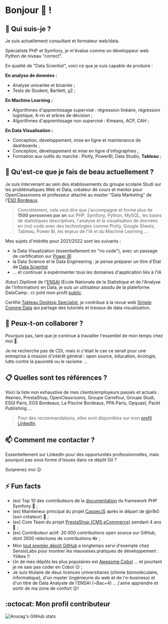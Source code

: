 # Bonjour 👋 !

## 🔭 Qui suis-je ?

Je suis actuellement consultant et formateur web/data.

Spécialiste PHP et Symfony, je m'évalue comme un développeur web Python de niveau "correct".

En qualité de "Data Scientist", voici ce que je suis capable de produire :


__En analyse de données :__

* Analyse univariée et bivariée ;
* Tests de Student, Bartlett, χ2 ;

__En Machine Learning :__

* Algorithmes d'apprentissage supervisé : régression linéaire, régression logistique, K-nn et arbres de décision ;
* Algorithmes d'apprentissage non supervisé : Kmeans, ACP, CAH ;

__En Data Visualisation :__

* Conception, développement, mise en ligne et maintenance de dashboards ;
* Conception, développement et mise en ligne d'infographies ;
* Formation aux outils du marché : Plotly, PowerBI, Data Studio, **Tableau** ;


## 🌱 Qu'est-ce que je fais de beau actuellement ?


Je suis intervenant au sein des établissements du groupe scolaire Studi sur les problématiques Web et Data, créateur de cours et mentor pour OpenClassrooms et professeur attaché au master "Data Marketing" de l'[ESD Bordeaux](https://ecole-du-digital.com/formations/mastere-data-marketing/).

> Concrètement, cela veut dire que j'accompagne et forme plus de **1500 personnes par an** sur PHP, Symfony, Python, MySQL, les bases de statistiques descriptives, l'analyse et la visualisation de données en (no) code avec des technologies comme Plotly, Google Sheets, Tableau, Power BI, les enjeux de l'IA et du Machine Learning ...

 
Mes sujets d'intérêts pour 2021/2022 sont les suivants :

* la Data Visualization (essentiellement en "no code"), avec un passage de certification sur [Power BI](https://powerbi.microsoft.com/fr-fr/)
* la Data Science et le Data Engineering : je pense préparer un titre d'Etat de [Data Scientist](https://openclassrooms.com/fr/paths/164-data-scientist)
* ... et continuer à expérimenter tous les domaines d'application liés à l'IA

(futur) Diplômé de l'[ENSAI](http://ensai.fr/) (Ecole Nationale de la Statistique et de l'Analyse de l'Information) en Data, je suis un utilisateur assidu de la plateforme DataCamp : ci-joint mon profil [public](https://www.datacamp.com/profile/mickaelandrieu).

Certifié [Tableau Desktop Specialist](https://www.youracclaim.com/badges/adf2541b-3d85-4b06-bf1c-3a6621886e0f?source=linked_in_profile), je contribue à la revue web [Simple Comme Data](https://medium.com/simple-comme-data) qui partage des tutoriels et travaux de data visualization.



## 👯 Peux-t-on collaborer ?

Pourquoi pas, tant que je continue à travailler l'essentiel de mon temps chez moi 👼.

Je ne recherche pas de CDI, mais si c'était le cas ce serait pour une entreprise à mission d'intérêt général : open source, éducation, écologie, lutte contre la pauvreté ou le racisme ...

## :clipboard: Quelles sont tes références ?

Voici la liste non exhaustive de mes clients/employeurs passés et actuels : Akeneo, PrestaShop, OpenClassrooms, Groupe Carrefour, Groupe Studi, ESGI Paris, EGS Bordeaux, La Piscine Bordeaux, PPA Paris, Opquast, Packt Publishing ...

> Pour des recommandations, elles sont disponibles sur mon [profil LinkedIn](https://www.linkedin.com/in/mickaelandrieu/).

## 📫 Comment me contacter ?

Essentiellement sur LinkedIn pour des opportunités professionnelles, mais pourquoi pas sous forme d'issues dans ce dépôt Git ?

Surprenez moi 😉

## ⚡ Fun facts

* (ex) Top 10 des contributeurs de la [documentation](https://github.com/symfony/symfony-docs) du framework PHP Symfony 🎵 ;
* (ex) Mainteneur principal du projet [CasperJS](https://github.com/casperjs/casperjs) après le départ de @n1k0 (son créateur) 👻 ;
* (ex) Core Team du projet [PrestaShop (CMS eCommerce)](https://github.com/prestashop/prestashop) pendant 4 ans 🐧 ;
* (ex) Contributeur actif: 20 000 contributions open source sur GitHub, dont 3500 relectures de contributions 👓 ;
* Mon [tout premier dépôt GitHub](https://github.com/mickaelandrieu/WePlayMusic.fr) a longtemps servi d'exemple chez SensioLabs pour montrer les mauvaises pratiques de développement : Yiiikes !!
* Un de mes dépôts les plus populaires est [Awesome Cobol](https://github.com/mickaelandrieu/awesome-cobol) ... et pourtant je ne sais pas coder en Cobol 😕 ;
* Je suis titulaire de deux licences universitaires (chimie biomoléculaire, informatique), d'un master (ingénieurie du web et de l'e-business) et d'un titre de Data Analyste de l'ENSAI (~Bac+4) ... j'aime apprendre et sortir de ma zone de confort 😉!

## :octocat: Mon profil contributeur

![Anurag's GitHub stats](https://github-readme-stats.vercel.app/api?username=mickaelandrieu&show_icons=true&theme=white&include_all_commits=1)
